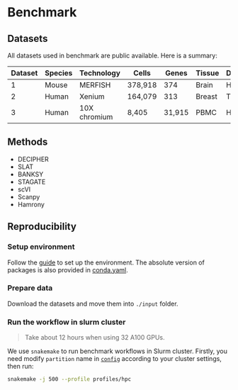 # Benchmark

## Datasets

All datasets used in benchmark are public available. Here is a summary:

| **Dataset** | **Species** | **Technology** | Cells   | Genes  | **Tissue** | **Disease** | URL                                                          |
| ----------- | ----------- | -------------- | ------  | -----  | ---------- | ----------- | ------------------------------------------------------------ |
| 1           | Mouse       | MERFISH        | 378,918 | 374    | Brain      | Health      | [Link](https://www.cell.com/cell/fulltext/S0092-8674(22)01523-9) |
| 2           | Human       | Xenium         | 164,079 | 313    | Breast     | Tumor       | [Link](https://www.nature.com/articles/s41467-023-43458-x)   |
| 3           | Human       | 10X chromium   | 8,405   | 31,915 | PBMC       | Health      | [Link](https://www.10xgenomics.com/datasets)                 |


## Methods
- DECIPHER
- SLAT
- BANKSY
- STAGATE
- scVI
- Scanpy
- Hamrony


## Reproducibility

### Setup environment
Follow the [guide](./env/README.md) to set up the environment. The absolute version of packages is also provided in [conda.yaml](env/conda.yaml).

### Prepare data

Download the datasets and move them into `./input` folder.

### Run the workflow in slurm cluster

> Take about 12 hours when using 32 A100 GPUs.

We use `snakemake` to run benchmark workflows in Slurm cluster. Firstly, you need modify `partition` name in [`config`](./profiles/hpc/hpc.yaml) according to your cluster settings, then run:

```sh
snakemake -j 500 --profile profiles/hpc
```
